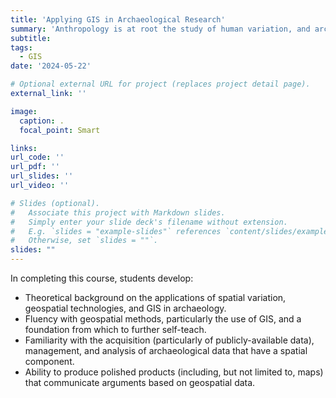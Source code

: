 ```yaml
---
title: 'Applying GIS in Archaeological Research' 
summary: 'Anthropology is at root the study of human variation, and archaeology might be characterized as the study of human variation in the past: how much diversity of human behavior/beliefs was there at any given time and place, and how different was that from the present? Both practically and theoretically, a key component of that variation is spatial variation: for example, in human behavior, material culture, language, demographic attributes, or resources.  Archaeological method and theory have to grapple with recording and analyzing spatial variation. As a result, geospatial technologies generally and Geographic Information Systems (GIS) in particular are increasingly recognized as critical tools. This course examines the use of GIS for management and analysis of geospatial data in anthropological contexts, both experimenting with methods and critically examining case studies. It covers both methodological approaches (collecting data in the field and finding publicly-available data as well as integrating and querying it in a GIS) and theoretical implications (the nature of spatial data as well as scales and topics of analysis). It also examines selected case studies and considers critiques that have been leveled at GIS in particular and spatial analysis in general.'  
subtitle: 
tags:
  - GIS
date: '2024-05-22'

# Optional external URL for project (replaces project detail page).
external_link: ''

image:
  caption: .
  focal_point: Smart

links:
url_code: ''
url_pdf: ''
url_slides: ''
url_video: ''

# Slides (optional).
#   Associate this project with Markdown slides.
#   Simply enter your slide deck's filename without extension.
#   E.g. `slides = "example-slides"` references `content/slides/example-slides.md`.
#   Otherwise, set `slides = ""`.
slides: ""
---
```


In completing this course, students develop: 
- Theoretical background on the applications of spatial variation, geospatial technologies, and GIS in archaeology. 
- Fluency with geospatial methods, particularly the use of GIS, and a foundation from which to further self-teach. 
- Familiarity with the acquisition (particularly of publicly-available data), management, and analysis of archaeological data that have a spatial component. 
- Ability to produce polished products (including, but not limited to, maps) that communicate arguments based on geospatial data.  

